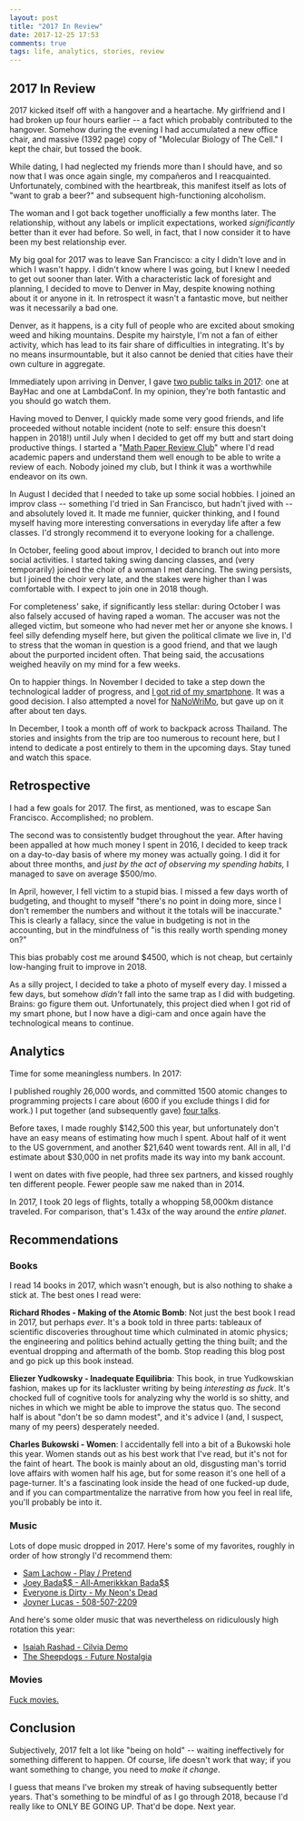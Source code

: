 ```yaml
---
layout: post
title: "2017 In Review"
date: 2017-12-25 17:53
comments: true
tags: life, analytics, stories, review
---
```


## 2017 In Review

2017 kicked itself off with a hangover and a heartache. My girlfriend and I had
broken up four hours earlier -- a fact which probably contributed to the
hangover. Somehow during the evening I had accumulated a new office chair, and
massive (1392 page) copy of "Molecular Biology of The Cell." I kept the chair,
but tossed the book.

While dating, I had neglected my friends more than I should have, and so now
that I was once again single, my compa&ntilde;eros and I reacquainted.
Unfortunately, combined with the heartbreak, this manifest itself as lots of
"want to grab a beer?" and subsequent high-functioning alcoholism.

The woman and I got back together unofficially a few months later. The
relationship, without any labels or implicit expectations, worked
*significantly* better than it ever had before. So well, in fact, that I now
consider it to have been my best relationship ever.

My big goal for 2017 was to leave San Francisco: a city I didn't love and in
which I wasn't happy. I didn't know where I was going, but I knew I needed to
get out sooner than later. With a characteristic lack of foresight and planning,
I decided to move to Denver in May, despite knowing nothing about it or anyone
in it. In retrospect it wasn't a fantastic move, but neither was it necessarily
a bad one.

Denver, as it happens, is a city full of people who are excited about smoking
weed and hiking mountains. Despite my hairstyle, I'm not a fan of either
activity, which has lead to its fair share of difficulties in integrating. It's
by no means insurmountable, but it also cannot be denied that cities have their
own culture in aggregate.

Immediately upon arriving in Denver, I gave [two public talks in 2017][talks]:
one at BayHac and one at LambdaConf.  In my opinion, they're both fantastic and
you should go watch them.

[talks]: http://reasonablypolymorphic.com/talks

Having moved to Denver, I quickly made some very good friends, and life
proceeded without notable incident (note to self: ensure this doesn't happen in
2018!) until July when I decided to get off my butt and start doing productive
things. I started a "[Math Paper Review Club][papers]" where I'd read academic
papers and understand them well enough to be able to write a review of each.
Nobody joined my club, but I think it was a worthwhile endeavor on its own.

[papers]: http://reasonablypolymorphic.com/tags/review.html

In August I decided that I needed to take up some social hobbies.  I joined an
improv class -- something I'd tried in San Francisco, but hadn't jived with --
and absolutely loved it. It made me funnier, quicker thinking, and I found
myself having more interesting conversations in everyday life after a few
classes. I'd strongly recommend it to everyone looking for a challenge.

In October, feeling good about improv, I decided to branch out into more social
activities. I started taking swing dancing classes, and (very temporarily)
joined the choir of a woman I met dancing. The swing persists, but I joined the
choir very late, and the stakes were higher than I was comfortable with. I
expect to join one in 2018 though.

For completeness' sake, if significantly less stellar: during October I was also
falsely accused of having raped a woman. The accuser was not the alleged victim,
but someone who had never met her or anyone she knows. I feel silly defending
myself here, but given the political climate we live in, I'd to stress that the
woman in question is a good friend, and that we laugh about the purported
incident often. That being said, the accusations weighed heavily on my mind for
a few weeks.

On to happier things. In November I decided to take a step down the
technological ladder of progress, and [I got rid of my smartphone][dumbphone].
It was a good decision. I also attempted a novel for [NaNoWriMo][nano], but gave
up on it after about ten days.

[dumbphone]: http://sandymaguire.me/blog/reflections-on-a-dumb-phone
[nano]: /blog/nanowrimo

In December, I took a month off of work to backpack across Thailand. The stories
and insights from the trip are too numerous to recount here, but I intend to
dedicate a post entirely to them in the upcoming days. Stay tuned and watch this
space.


## Retrospective

I had a few goals for 2017. The first, as mentioned, was to escape San
Francisco. Accomplished; no problem.

The second was to consistently budget throughout the year. After having been
appalled at how much money I spent in 2016, I decided to keep track on a
day-to-day basis of where my money was actually going. I did it for about three
months, and *just by the act of observing my spending habits,* I managed to save
on average \$500/mo.

In April, however, I fell victim to a stupid bias. I missed a few days worth of
budgeting, and thought to myself "there's no point in doing more, since I don't
remember the numbers and without it the totals will be inaccurate." This is
clearly a fallacy, since the value in budgeting is not in the accounting, but in
the mindfulness of "is this really worth spending money on?"

This bias probably cost me around \$4500, which is not cheap, but certainly
low-hanging fruit to improve in 2018.

As a silly project, I decided to take a photo of myself every day. I missed a
few days, but somehow *didn't* fall into the same trap as I did with budgeting.
Brains: go figure them out. Unfortunately, this project died when I got rid of
my smart phone, but I now have a digi-cam and once again have the technological
means to continue.


## Analytics

Time for some meaningless numbers. In 2017:

I published roughly 26,000 words, and committed 1500 atomic changes to
programming projects I care about (600 if you exclude things I did for work.) I
put together (and subsequently gave) [four talks][talks].

Before taxes, I made roughly \$142,500 this year, but unfortunately don't have
an easy means of estimating how much I spent. About half of it went to the
US government, and another \$21,640 went towards rent. All in all, I'd estimate
about \$30,000 in net profits made its way into my bank account.

I went on dates with five people, had three sex partners, and kissed roughly ten
different people. Fewer people saw me naked than in 2014.

In 2017, I took 20 legs of flights, totally a whopping 58,000km distance
traveled. For comparison, that's 1.43x of the way around the *entire planet*.


## Recommendations

### Books

I read 14 books in 2017, which wasn't enough, but is also nothing to shake a
stick at. The best ones I read were:

**Richard Rhodes - Making of the Atomic Bomb**: Not just the best book I read in
2017, but perhaps *ever*. It's a book told in three parts: tableaux of
scientific discoveries throughout time which culminated in atomic physics; the
engineering and politics behind actually getting the thing built; and the
eventual dropping and aftermath of the bomb. Stop reading this blog post and go
pick up this book instead.

**Eliezer Yudkowsky - Inadequate Equilibria**: This book, in true Yudkowskian
fashion, makes up for its lackluster writing by being *interesting as fuck*.
It's chocked full of cognitive tools for analyzing why the world is so shitty,
and niches in which we might be able to improve the status quo. The second half
is about "don't be so damn modest", and it's advice I (and, I suspect, many
of my peers) desperately needed.

**Charles Bukowski - Women**: I accidentally fell into a bit of a Bukowski hole
this year. Women stands out as his best work that I've read, but it's not for
the faint of heart. The book is mainly about an old, disgusting man's torrid
love affairs with women half his age, but for some reason it's one hell of a
page-turner. It's a fascinating look inside the head of one fucked-up dude, and
if you can compartmentalize the narrative from how you feel in real life, you'll
probably be into it.


### Music

Lots of dope music dropped in 2017. Here's some of my favorites, roughly in
order of how strongly I'd recommend them:

* [Sam Lachow - Play / Pretend](https://www.youtube.com/watch?v=Pgrv-oFKxZM)
* [Joey Bada\$\$ - All-Amerikkkan Bada\$\$](https://www.youtube.com/watch?v=kYgarGQnfJ4)
* [Everyone is Dirty - My Neon's Dead](https://everyoneisdirty.bandcamp.com/album/my-neons-dead)
* [Joyner Lucas - 508-507-2209](https://www.youtube.com/watch?v=umlPMeeWqbY)

And here's some older music that was nevertheless on ridiculously high rotation
this year:

* [Isaiah Rashad - Cilvia Demo](https://www.youtube.com/watch?v=yCsAbEI9Ma8)
* [The Sheepdogs - Future Nostalgia](https://open.spotify.com/album/1mKLbJlOuf9VXXcsfFnHFG)


### Movies

[Fuck movies.][fuck]

[fuck]: https://www.youtube.com/watch?v=CtC9gJS3YoM



## Conclusion

Subjectively, 2017 felt a lot like "being on hold" -- waiting ineffectively for
something different to happen. Of course, life doesn't work that way; if you
want something to change, you need to *make it change*.

I guess that means I've broken my streak of having subsequently better years.
That's something to be mindful of as I go through 2018, because I'd really like
to ONLY BE GOING UP. That'd be dope. Next year.

